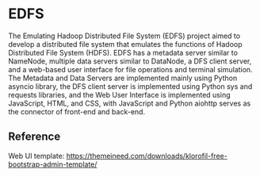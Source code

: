# EDFS

The Emulating Hadoop Distributed File System (EDFS) project aimed to develop a distributed file system that emulates the functions of Hadoop Distributed File System (HDFS). EDFS has a metadata server similar to NameNode, multiple data servers similar to DataNode, a DFS client server, and a web-based user interface for file operations and terminal simulation. The Metadata and Data Servers are implemented mainly using Python asyncio library, the DFS client server is implemented using Python sys and requests libraries, and the Web User Interface is implemented using JavaScript, HTML, and CSS, with JavaScript and Python aiohttp serves as the connector of front-end and back-end.

## Reference 

Web UI template: <https://themeineed.com/downloads/klorofil-free-bootstrap-admin-template/>

